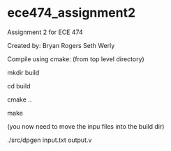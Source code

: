 # ece474_assignment2
Assignment 2 for ECE 474

Created by:
Bryan Rogers
Seth Werly



Compile using cmake: (from top level directory)

mkdir build

cd build

cmake ..

make

(you now need to move the inpu files into the build dir)

./src/dpgen input.txt output.v
